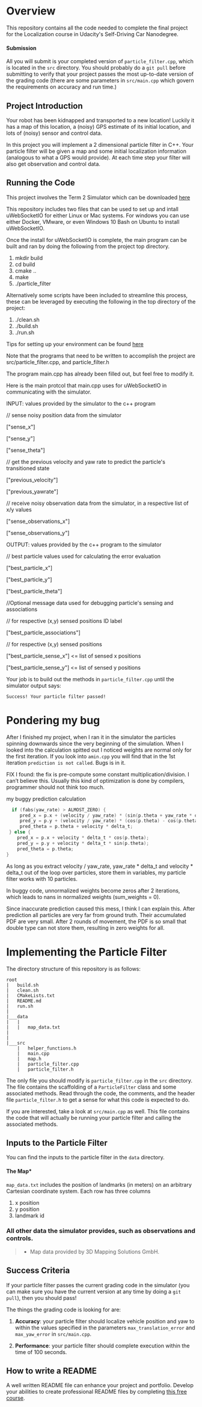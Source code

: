 # Overview
This repository contains all the code needed to complete the final project for the Localization course in Udacity's Self-Driving Car Nanodegree.

#### Submission
All you will submit is your completed version of `particle_filter.cpp`, which is located in the `src` directory. You should probably do a `git pull` before submitting to verify that your project passes the most up-to-date version of the grading code (there are some parameters in `src/main.cpp` which govern the requirements on accuracy and run time.)

## Project Introduction
Your robot has been kidnapped and transported to a new location! Luckily it has a map of this location, a (noisy) GPS estimate of its initial location, and lots of (noisy) sensor and control data.

In this project you will implement a 2 dimensional particle filter in C++. Your particle filter will be given a map and some initial localization information (analogous to what a GPS would provide). At each time step your filter will also get observation and control data. 

## Running the Code
This project involves the Term 2 Simulator which can be downloaded [here](https://github.com/udacity/self-driving-car-sim/releases)

This repository includes two files that can be used to set up and intall uWebSocketIO for either Linux or Mac systems. For windows you can use either Docker, VMware, or even Windows 10 Bash on Ubuntu to install uWebSocketIO.

Once the install for uWebSocketIO is complete, the main program can be built and ran by doing the following from the project top directory.

1. mkdir build
2. cd build
3. cmake ..
4. make
5. ./particle_filter

Alternatively some scripts have been included to streamline this process, these can be leveraged by executing the following in the top directory of the project:

1. ./clean.sh
2. ./build.sh
3. ./run.sh

Tips for setting up your environment can be found [here](https://classroom.udacity.com/nanodegrees/nd013/parts/40f38239-66b6-46ec-ae68-03afd8a601c8/modules/0949fca6-b379-42af-a919-ee50aa304e6a/lessons/f758c44c-5e40-4e01-93b5-1a82aa4e044f/concepts/23d376c7-0195-4276-bdf0-e02f1f3c665d)

Note that the programs that need to be written to accomplish the project are src/particle_filter.cpp, and particle_filter.h

The program main.cpp has already been filled out, but feel free to modify it.

Here is the main protcol that main.cpp uses for uWebSocketIO in communicating with the simulator.

INPUT: values provided by the simulator to the c++ program

// sense noisy position data from the simulator

["sense_x"] 

["sense_y"] 

["sense_theta"] 

// get the previous velocity and yaw rate to predict the particle's transitioned state

["previous_velocity"]

["previous_yawrate"]

// receive noisy observation data from the simulator, in a respective list of x/y values

["sense_observations_x"] 

["sense_observations_y"] 


OUTPUT: values provided by the c++ program to the simulator

// best particle values used for calculating the error evaluation

["best_particle_x"]

["best_particle_y"]

["best_particle_theta"] 

//Optional message data used for debugging particle's sensing and associations

// for respective (x,y) sensed positions ID label 

["best_particle_associations"]

// for respective (x,y) sensed positions

["best_particle_sense_x"] <= list of sensed x positions

["best_particle_sense_y"] <= list of sensed y positions


Your job is to build out the methods in `particle_filter.cpp` until the simulator output says:

```
Success! Your particle filter passed!
```
# Pondering my bug
After I finished my project, when I ran it in the simulator the particles spinning downwards since the very beginning of the simulation. When I looked into the calculation spitted out I noticed weights are normal only for the first iteration. If you look into `amin.cpp` you will find that in the 1st iteration `prediction is not called`. Bugs is in it.

FIX I found: the fix is pre-compute some constant multiplication/division. I can’t believe this. Usually this kind of optimization is done by compilers, programmer should not think too much.

my buggy prediction calculation
```objectivec
  if (fabs(yaw_rate) > ALMOST_ZERO) {
     pred_x = p.x + (velocity / yaw_rate) * (sin(p.theta + yaw_rate * delta_t) - sin(p.theta));
     pred_y = p.y + (velocity / yaw_rate) * (cos(p.theta) - cos(p.theta + yaw_rate * delta_t));
     pred_theta = p.theta + velocity * delta_t;
 } else {
    pred_x = p.x + velocity * delta_t * cos(p.theta);
    pred_y = p.y + velocity * delta_t * sin(p.theta);
    pred_theta = p.theta;
}
```

As long as you extract velocity / yaw_rate, yaw_rate * delta_t and velocity * delta_t out of the loop over particles, store them in variables, my particle filter works with 10 particles.

In buggy code, unnormalized weights become zeros after 2 iterations, which leads to nans in normalized weights (sum_weights = 0).

Since inaccurate prediction caused this mess, I think I can explain this. After prediction all particles are very far from ground truth. Their accumulated PDF are very small. After 2 rounds of movement, the PDF is so small that double type can not store them, resulting in zero weights for all.
# Implementing the Particle Filter
The directory structure of this repository is as follows:

```
root
|   build.sh
|   clean.sh
|   CMakeLists.txt
|   README.md
|   run.sh
|
|___data
|   |   
|   |   map_data.txt
|   
|   
|___src
    |   helper_functions.h
    |   main.cpp
    |   map.h
    |   particle_filter.cpp
    |   particle_filter.h
```

The only file you should modify is `particle_filter.cpp` in the `src` directory. The file contains the scaffolding of a `ParticleFilter` class and some associated methods. Read through the code, the comments, and the header file `particle_filter.h` to get a sense for what this code is expected to do.

If you are interested, take a look at `src/main.cpp` as well. This file contains the code that will actually be running your particle filter and calling the associated methods.

## Inputs to the Particle Filter
You can find the inputs to the particle filter in the `data` directory. 

#### The Map*
`map_data.txt` includes the position of landmarks (in meters) on an arbitrary Cartesian coordinate system. Each row has three columns
1. x position
2. y position
3. landmark id

### All other data the simulator provides, such as observations and controls.

> * Map data provided by 3D Mapping Solutions GmbH.

## Success Criteria
If your particle filter passes the current grading code in the simulator (you can make sure you have the current version at any time by doing a `git pull`), then you should pass! 

The things the grading code is looking for are:


1. **Accuracy**: your particle filter should localize vehicle position and yaw to within the values specified in the parameters `max_translation_error` and `max_yaw_error` in `src/main.cpp`.

2. **Performance**: your particle filter should complete execution within the time of 100 seconds.

## How to write a README
A well written README file can enhance your project and portfolio.  Develop your abilities to create professional README files by completing [this free course](https://www.udacity.com/course/writing-readmes--ud777).
